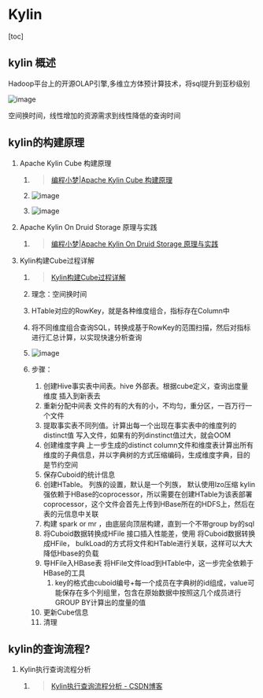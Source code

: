 # Kylin

[toc]

## kylin 概述

Hadoop平台上的开源OLAP引擎,多维立方体预计算技术，将sql提升到亚秒级别

![image](https://static.lovedata.net/jpg/2018/7/4/4bb2dc72ea9e7c1ca0fe7f39b39ee58a.jpg-wm)

空间换时间，线性增加的资源需求到线性降低的查询时间

## kylin的构建原理

1. Apache Kylin Cube 构建原理

   1. > [编程小梦|Apache Kylin Cube 构建原理](https://blog.bcmeng.com/post/kylin-cube.html)

   2. ![image](https://static.lovedata.net/jpg/2018/7/10/05133de3b393e6366d11797a2386987b.jpg-wm)

   3. ![image](https://static.lovedata.net/jpg/2018/7/10/da963f940d5ec0716df33433d0d5811d.jpg-wm)

1. Apache Kylin On Druid Storage 原理与实践

   1. > [编程小梦|Apache Kylin On Druid Storage 原理与实践](https://blog.bcmeng.com/post/kylin-on-druid-storage.html#4-%E7%A7%BB%E9%99%A4kylin%E6%9F%A5%E8%AF%A2%E6%97%B6%E7%9A%84%E6%A0%B8%E5%BF%83%E6%95%B0%E6%8D%AE%E7%BB%93%E6%9E%84gtrecord)

2. Kylin构建Cube过程详解

   1. >  [Kylin构建Cube过程详解](https://juejin.cn/post/6844903967671975943)

   2. 理念：空间换时间

   3. HTable对应的RowKey，就是各种维度组合，指标存在Column中

   4. 将不同维度组合查询SQL，转换成基于RowKey的范围扫描，然后对指标进行汇总计算，以实现快速分析查询

   5. ![image](https://static.lovedata.net/21-06-17-fae29d95e812359f8bce6d36a5c0b199.png-wm)

   6. 步骤：

      1. 创建Hive事实表中间表。hive 外部表。根据cube定义，查询出度量 维度 插入到新表去
      2.  重新分配中间表 文件的有的大有的小，不均匀，重分区，一百万行一个文件
      3. 提取事实表不同列值。计算出每一个出现在事实表中的维度列的distinct值 写入文件，如果有的列dinstinct值过大，就会OOM
      4. 创建维度字典 上一步生成的distinct column文件和维度表计算出所有维度的子典信息，并以字典树的方式压缩编码，生成维度字典，目的是节约空间
      5. 保存Cuboid的统计信息
      6. 创建HTable。 列族的设置，默认是一个列族， 默认使用lzo压缩 kylin强依赖于HBase的coprocessor，所以需要在创建HTable为该表部署coprocessor，这个文件会首先上传到HBase所在的HDFS上，然后在表的元信息中关联
      7. 构建 spark or mr ，由底层向顶层构建，直到一个不带group by的sql
      8. 将Cuboid数据转换成HFile 接口插入性能差，使用 将Cuboid数据转换成HFile， bulkLoad的方式将文件和HTable进行关联，这样可以大大降低Hbase的负载
      9. 导HFile入HBase表 将HFile文件load到HTable中，这一步完全依赖于HBase的工具
         1. key的格式由cuboid编号+每一个成员在字典树的id组成，value可能保存在多个列组里，包含在原始数据中按照这几个成员进行GROUP BY计算出的度量的值
      10. 更新Cube信息
      11. 清理

## kylin的查询流程?

1. Kylin执行查询流程分析

   1. > [Kylin执行查询流程分析 - CSDN博客](https://blog.csdn.net/yu616568/article/details/50838504)